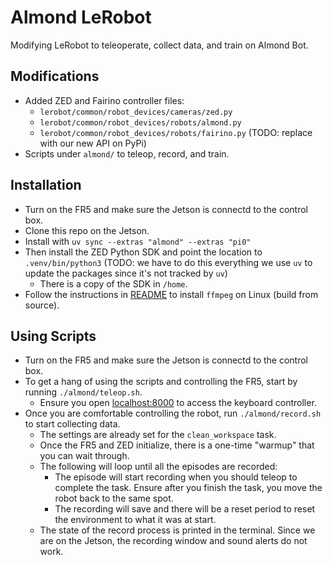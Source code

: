 # Almond LeRobot
Modifying LeRobot to teleoperate, collect data, and train on Almond Bot.

## Modifications
- Added ZED and Fairino controller files:
    - `lerobot/common/robot_devices/cameras/zed.py`
    - `lerobot/common/robot_devices/robots/almond.py`
    - `lerobot/common/robot_devices/robots/fairino.py` (TODO: replace with our new API on PyPi)
- Scripts under `almond/` to teleop, record, and train.

## Installation
- Turn on the FR5 and make sure the Jetson is connectd to the control box.
- Clone this repo on the Jetson.
- Install with `uv sync --extras "almond" --extras "pi0"`
- Then install the ZED Python SDK and point the location to `.venv/bin/python3` (TODO: we have to do this everything we use `uv` to update the packages since it's not tracked by `uv`)
    - There is a copy of the SDK in `/home`.
- Follow the instructions in [README](README.md) to install `ffmpeg` on Linux (build from source).

## Using Scripts
- Turn on the FR5 and make sure the Jetson is connectd to the control box.
- To get a hang of using the scripts and controlling the FR5, start by running `./almond/teleop.sh`.
    - Ensure you open [localhost:8000](http://localhost:8000) to access the keyboard controller.
- Once you are comfortable controlling the robot, run `./almond/record.sh` to start collecting data.
    - The settings are already set for the `clean_workspace` task.
    - Once the FR5 and ZED initialize, there is a one-time "warmup" that you can wait through.
    - The following will loop until all the episodes are recorded:
        - The episode will start recording when you should teleop to complete the task. Ensure after you finish the task, you move the robot back to the same spot.
        - The recording will save and there will be a reset period to reset the environment to what it was at start.
    - The state of the record process is printed in the terminal. Since we are on the Jetson, the recording window and sound alerts do not work.